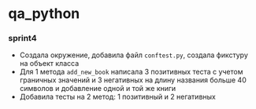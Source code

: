# qa_python

### sprint4

- Создала окружение, добавила файл `cоnftest.py`, создала фикстуру на объект класса
- Для 1 метода `add_new_book` написала 3 позитивных теста с учетом граничных значений и 3 негативных на длину названия больше 40 символов и добавление одной и той же книги
- Добавила тесты на 2 метод: 1 позитивный и 2 негативных
